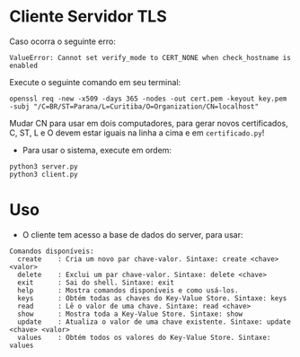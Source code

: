 # Cliente Servidor TLS

Caso ocorra o seguinte erro:

    ValueError: Cannot set verify_mode to CERT_NONE when check_hostname is enabled

Execute o seguinte comando em seu terminal:

    openssl req -new -x509 -days 365 -nodes -out cert.pem -keyout key.pem -subj "/C=BR/ST=Parana/L=Curitiba/O=Organization/CN=localhost"

Mudar CN para usar em dois computadores, para gerar novos certificados, C, ST, L e O devem estar iguais na linha a cima e em `certificado.py`!

- Para usar o sistema, execute em ordem:

```shell
python3 server.py
python3 client.py
```

# Uso

- O cliente tem acesso a base de dados do server, para usar:

```
Comandos disponíveis:
  create    : Cria um novo par chave-valor. Sintaxe: create <chave> <valor>
  delete    : Exclui um par chave-valor. Sintaxe: delete <chave>
  exit      : Sai do shell. Sintaxe: exit
  help      : Mostra comandos disponíveis e como usá-los.
  keys      : Obtém todas as chaves do Key-Value Store. Sintaxe: keys
  read      : Lê o valor de uma chave. Sintaxe: read <chave>
  show      : Mostra toda a Key-Value Store. Sintaxe: show
  update    : Atualiza o valor de uma chave existente. Sintaxe: update <chave> <valor>
  values    : Obtém todos os valores do Key-Value Store. Sintaxe: values
```
